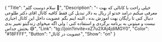 {
"Title": "سلام دوست گلم 🌹",
"Description": "- خیلی راحت با کانالی که بهت معرفی میکنم درامد خدتو از ریال به دلار تبدیل کن فقط کافیه کانال اقای دکتر طلوعی دنبال کنی تا رایگان بهت اموزش بده ، البته اینم بگم عضویت داخل این کانال اجباری نیست و میتونی به برنامه برگردی و استفاده کنی ؛ ولی اگه میخوای زندگیتو تغییر بدی بحثش جداس 😅",
"Link": "tg://join?invite=xZ7u2XAj4jdiMGY0",
"Color": "#18FFFF",
"Button": "عضویت در کانال",
"Show": "on"
}
